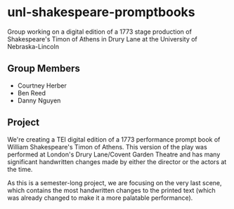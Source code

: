 # unl-shakespeare-promptbooks
Group working on a digital edition of a 1773 stage production of Shakespeare's Timon of Athens in Drury Lane at the University of Nebraska-Lincoln

## Group Members
* Courtney Herber
* Ben Reed
* Danny Nguyen

## Project
We're creating a TEI digital edition of a 1773 performance prompt book of William Shakespeare's Timon of Athens. This version of the play was performed at London's Drury Lane/Covent Garden Theatre and has many significant handwritten changes made by either the director or the actors at the time. 

As this is a semester-long project, we are focusing on the very last scene, which contains the most handwritten changes to the printed text (which was already changed to make it a more palatable performance). 
